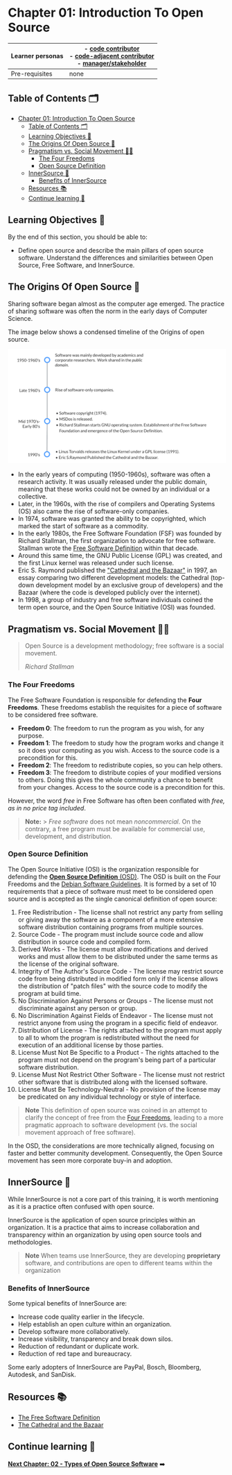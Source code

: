 # Chapter 01: Introduction To Open Source

| Learner personas | - [code contributor](../README.md#code-contributor-)<br> - [code-adjacent contributor](../README.md#code-adjacent-contributor-)<br> - [manager/stakeholder](../README.md#managerstakeholder-) |
| ---------------- | --------------------------------------------------------------------------------------------------------------------------------------------------------------------------------------------- |
| Pre-requisites   | none                                                                                                                                                                                          |

## Table of Contents 🗂️

- [Chapter 01: Introduction To Open Source](#chapter-01-introduction-to-open-source)
  - [Table of Contents 🗂️](#table-of-contents-️)
  - [Learning Objectives 🧠](#learning-objectives-)
  - [The Origins Of Open Source 🌱](#the-origins-of-open-source-)
  - [Pragmatism vs. Social Movement ✊🏾](#pragmatism-vs-social-movement-)
    - [The Four Freedoms](#the-four-freedoms)
    - [Open Source Definition](#open-source-definition)
  - [InnerSource 🏢](#innersource-)
    - [Benefits of InnerSource](#benefits-of-innersource)
  - [Resources 📚](#resources-)
  - [Continue learning 🚥](#continue-learning-)

## Learning Objectives 🧠

By the end of this section, you should be able to:

- Define open source and describe the main pillars of open source software.
  Understand the differences and similarities between Open Source, Free Software, and InnerSource.

## The Origins Of Open Source 🌱

Sharing software began almost as the computer age emerged. The practice of sharing software was often the norm in the early days of Computer Science.

The image below shows a condensed timeline of the Origins of open source.

![Timeline of the Origins of open source](./images/OSS-early-timeline.png)

- In the early years of computing (1950-1960s), software was often a research activity. It was usually released under the public domain, meaning that these works could not be owned by an individual or a collective.
- Later, in the 1960s, with the rise of compilers and Operating Systems (OS) also came the rise of software-only companies.
- In 1974, software was granted the ability to be copyrighted, which marked the start of software as a commodity.
- In the early 1980s, the Free Software Foundation (FSF) was founded by Richard Stallman, the first organization to advocate for free software. Stallman wrote the [Free Software Definition][free-software-definition] within that decade.
- Around this same time, the GNU Public License (GPL) was created, and the first Linux kernel was released under such license.
- Eric S. Raymond published the ["Cathedral and the Bazaar"][cathedral-and-bazaar] in 1997, an essay comparing two different development models: the Cathedral (top-down development model by an exclusive group of developers) and the Bazaar (where the code is developed publicly over the internet).
- In 1998, a group of industry and free software individuals coined the term open source, and the Open Source Initiative (OSI) was founded.

## Pragmatism vs. Social Movement ✊🏾

<blockquote>
<p> Open Source is a development methodology; free software is a social movement. </p>
<p> <i> Richard Stallman </i> </p>
</blockquote>

### The Four Freedoms

The Free Software Foundation is responsible for defending the **Four Freedoms**. These freedoms establish the requisites for a piece of software to be considered free software.

- **Freedom 0**: The freedom to run the program as you wish, for any purpose.
- **Freedom 1**: The freedom to study how the program works and change it so it does your computing as you wish. Access to the source code is a precondition for this.
- **Freedom 2**: The freedom to redistribute copies, so you can help others.
- **Freedom 3**: The freedom to distribute copies of your modified versions to others. Doing this gives the whole community a chance to benefit from your changes. Access to the source code is a precondition for this.

However, the word _free_ in Free Software has often been conflated with _free, as in no price tag included_.

> **Note:** > _Free software_ does not mean _noncommercial_. On the contrary, a free program must be available for commercial use, development, and distribution.

### Open Source Definition

The Open Source Initiative (OSI) is the organization responsible for defending the [**Open Source Definition** (OSD)][os-definition]. The OSD is built on the Four Freedoms and the [Debian Software Guidelines](https://www.debian.org/social_contract#guidelines). It is formed by a set of 10 requirements that a piece of software must meet to be considered open source and is accepted as the single canonical definition of open source:

1. Free Redistribution - The license shall not restrict any party from selling or giving away the software as a component of a more extensive software distribution containing programs from multiple sources.
2. Source Code - The program must include source code and allow distribution in source code and compiled form.
3. Derived Works - The license must allow modifications and derived works and must allow them to be distributed under the same terms as the license of the original software.
4. Integrity of The Author's Source Code - The license may restrict source code from being distributed in modified form only if the license allows the distribution of "patch files" with the source code to modify the program at build time.
5. No Discrimination Against Persons or Groups - The license must not discriminate against any person or group.
6. No Discrimination Against Fields of Endeavor - The license must not restrict anyone from using the program in a specific field of endeavor.
7. Distribution of License - The rights attached to the program must apply to all to whom the program is redistributed without the need for execution of an additional license by those parties.
8. License Must Not Be Specific to a Product - The rights attached to the program must not depend on the program's being part of a particular software distribution.
9. License Must Not Restrict Other Software - The license must not restrict other software that is distributed along with the licensed software.
10. License Must Be Technology-Neutral - No provision of the license may be predicated on any individual technology or style of interface.

> **Note**
> This definition of open source was coined in an attempt to clarify the concept of free from the [Four Freedoms](#the-four-freedoms), leading to a more pragmatic approach to software development (vs. the social movement approach of free software).

In the OSD, the considerations are more technically aligned, focusing on faster and better community development. Consequently, the Open Source movement has seen more corporate buy-in and adoption.

## InnerSource 🏢

While InnerSource is not a core part of this training, it is worth mentioning as it is a practice often confused with open source.

InnerSource is the application of open source principles within an organization. It is a practice that aims to increase collaboration and transparency within an organization by using open source tools and methodologies.

> **Note**
> When teams use InnerSource, they are developing **proprietary** software, and contributions are open to different teams within the organization

### Benefits of InnerSource

Some typical benefits of InnerSource are:

- Increase code quality earlier in the lifecycle.
- Help establish an open culture within an organization.
- Develop software more collaboratively.
- Increase visibility, transparency and break down silos.
- Reduction of redundant or duplicate work.
- Reduction of red tape and bureaucracy.

Some early adopters of InnerSource are PayPal, Bosch, Bloomberg, Autodesk, and SanDisk.

## Resources 📚

- [The Free Software Definition][free-software-definition]
- [The Cathedral and the Bazaar][cathedral-and-bazaar]

## Continue learning 🚥

**[Next Chapter: 02 - Types of Open Source Software](./02-types-of-oss.md)** ➡️

<!-- reusable links -->

[free-software-definition]: https://www.gnu.org/philosophy/free-sw.en.html#four-freedoms
[cathedral-and-bazaar]: https://creatingaction.stanford.edu/pdf/cathedral-bazaar.pdf
[os-definition]: https://opensource.org/osd-annotated
